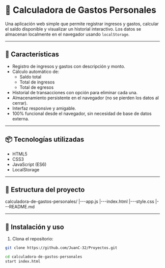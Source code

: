# 💸 Calculadora de Gastos Personales

Una aplicación web simple que permite registrar ingresos y gastos, calcular el saldo disponible y visualizar un historial interactivo. Los datos se almacenan localmente en el navegador usando `localStorage`.

---

## 🚀 Características

- Registro de ingresos y gastos con descripción y monto.
- Cálculo automático de:
  - Saldo total
  - Total de ingresos
  - Total de egresos
- Historial de transacciones con opción para eliminar cada una.
- Almacenamiento persistente en el navegador (no se pierden los datos al cerrar).
- Interfaz responsive y amigable.
- 100% funcional desde el navegador, sin necesidad de base de datos externa.

---

## 📦 Tecnologías utilizadas

- HTML5
- CSS3
- JavaScript (ES6)
- LocalStorage

---

## 📂 Estructura del proyecto

calculadora-de-gastos-personales/
|---app.js
|---index.html
|---style.css
|---README.md


---

## 🔧 Instalación y uso

1. Clona el repositorio:
```bash
git clone https://github.com/JuanC-32/Proyectos.git

cd calculadora-de-gastos-personales
start index.html
